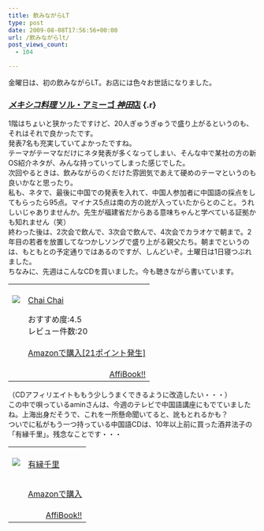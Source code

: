 ```yaml
---
title: 飲みながらLT
type: post
date: 2009-08-08T17:56:56+00:00
url: /飲みながらlt/
post_views_count:
  - 104

---
```

金曜日は、初の飲みながらLT。お店には色々お世話になりました。

### <a href="http://www.google.co.jp/url?sa=t&source=web&ct=res&cd=2&url=http%3A%2F%2Fr.gnavi.co.jp%2Fa609102%2F&ei=OLN9SuGaAtWPkQXVz9n6Ag&usg=AFQjCNForWVLjH1hDiRMU2E-JVXdkYDcxg&sig2=d6yH_mLDhs6I3w3LPa-YIQ" class="l" onmousedown="return rwt(this,'','','res','2','AFQjCNForWVLjH1hDiRMU2E-JVXdkYDcxg','&sig2=d6yH_mLDhs6I3w3LPa-YIQ')"><em>メキシコ料理</em> ソル・アミーゴ <em>神田</em>店</a> {.r}

1階はちょいと狭かったですけど、20人ぎゅうぎゅうで盛り上がるというのも、それはそれで良かったです。  
発表7名も充実していてよかったですね。  
テーマがテーマなだけにネタ発表が多くなってしまい、そんな中で某社の方の新OS紹介ネタが、みんな持っていってしまった感じでした。  
次回やるときは、飲みながらのくだけた雰囲気であえて硬めのテーマというのも良いかなと思ったり。  
私も、ネタで、最後に中国での発表を入れて、中国人参加者に中国語の採点をしてもらったら95点。マイナス5点は南の方の訛が入っていたからとのこと。うれしいじゃありませんか。先生が福建省だからある意味ちゃんと学べている証拠かも知れません（笑）  
終わった後は、2次会で飲んで、3次会で飲んで、4次会でカラオケで朝まで。2年目の若者を放置してなつかしソングで盛り上がる親父たち。朝までというのは、もともとの予定通りではあるのですが、しんどいぞ。土曜日は1日寝つぶれました。  
ちなみに、先週はこんなCDを買いました。今も聴きながら書いています。

<table>
  <tr>
    <td style="vertical-align:top;">
      <a href="http://www.amazon.co.jp/Chai-CM%E3%82%BD%E3%83%B3%E3%82%B0/dp/B000BDJ6H4%3FSubscriptionId%3D1JWQWN8E4Z5TR27962G2%26tag%3Dgaeaffibook-22%26linkCode%3Dxm2%26camp%3D2025%26creative%3D165953%26creativeASIN%3DB000BDJ6H4" target="_blank"><br /> <img src="https://i0.wp.com/ecx.images-amazon.com/images/I/21RN8EWPSCL._SL160_.jpg" style="border-style:none;" data-recalc-dims="1" /><br /> </a>
    </td>
    <td style="vertical-align:top;">
      <a href="http://www.amazon.co.jp/Chai-CM%E3%82%BD%E3%83%B3%E3%82%B0/dp/B000BDJ6H4%3FSubscriptionId%3D1JWQWN8E4Z5TR27962G2%26tag%3Dgaeaffibook-22%26linkCode%3Dxm2%26camp%3D2025%26creative%3D165953%26creativeASIN%3DB000BDJ6H4" target="_blank"><br /> Chai Chai<br /> </a></p>
      <p>
        おすすめ度:4.5<br /> レビュー件数:20<br /> <a href="http://www.amazon.co.jp/Chai-CM%E3%82%BD%E3%83%B3%E3%82%B0/dp/B000BDJ6H4%3FSubscriptionId%3D1JWQWN8E4Z5TR27962G2%26tag%3Dgaeaffibook-22%26linkCode%3Dxm2%26camp%3D2025%26creative%3D165953%26creativeASIN%3DB000BDJ6H4" target="_blank"><br /> Amazonで購入[21ポイント発生]<br /> </a>
      </p>
    </td>
  </tr>
  
  <tr>
    <td colspan="2">
      <div style="float: right; ">
        <a href="http://affibook.appspot.com/" target="_blank">AffiBook!!</a>
      </div>
    </td>
  </tr>
</table>

（CDアフィリエイトももう少しうまくできるように改造したい・・・）  
この中で唄っているaminさんは、今週のテレビで中国語講座にもでていましたね。上海出身だそうで、これを一所懸命聞いてると、訛もとれるかも？  
ついでに私がもう一つ持っている中国語CDは、10年以上前に買った酒井法子の「有縁千里」。残念なことです・・・

<table>
  <tr>
    <td style="vertical-align:top;">
      <a href="http://www.amazon.co.jp/%E6%9C%89%E7%B8%81%E5%8D%83%E9%87%8C-%E9%85%92%E4%BA%95%E6%B3%95%E5%AD%90/dp/B00005GX9B%3FSubscriptionId%3D1JWQWN8E4Z5TR27962G2%26tag%3Dgaeaffibook-22%26linkCode%3Dxm2%26camp%3D2025%26creative%3D165953%26creativeASIN%3DB00005GX9B" target="_blank"><br /> <img src="https://i0.wp.com/ecx.images-amazon.com/images/I/410GPMSNSFL._SL160_.jpg" style="border-style:none;" data-recalc-dims="1" /><br /> </a>
    </td>
    <td style="vertical-align:top;">
      <a href="http://www.amazon.co.jp/%E6%9C%89%E7%B8%81%E5%8D%83%E9%87%8C-%E9%85%92%E4%BA%95%E6%B3%95%E5%AD%90/dp/B00005GX9B%3FSubscriptionId%3D1JWQWN8E4Z5TR27962G2%26tag%3Dgaeaffibook-22%26linkCode%3Dxm2%26camp%3D2025%26creative%3D165953%26creativeASIN%3DB00005GX9B" target="_blank"><br /> 有縁千里<br /> </a></p>
      <p>
        <a href="http://www.amazon.co.jp/%E6%9C%89%E7%B8%81%E5%8D%83%E9%87%8C-%E9%85%92%E4%BA%95%E6%B3%95%E5%AD%90/dp/B00005GX9B%3FSubscriptionId%3D1JWQWN8E4Z5TR27962G2%26tag%3Dgaeaffibook-22%26linkCode%3Dxm2%26camp%3D2025%26creative%3D165953%26creativeASIN%3DB00005GX9B" target="_blank"><br /> Amazonで購入<br /> </a>
      </p>
    </td>
  </tr>
  
  <tr>
    <td colspan="2">
      <div style="float: right; ">
        <a href="http://affibook.appspot.com/" target="_blank">AffiBook!!</a>
      </div>
    </td>
  </tr>
</table>